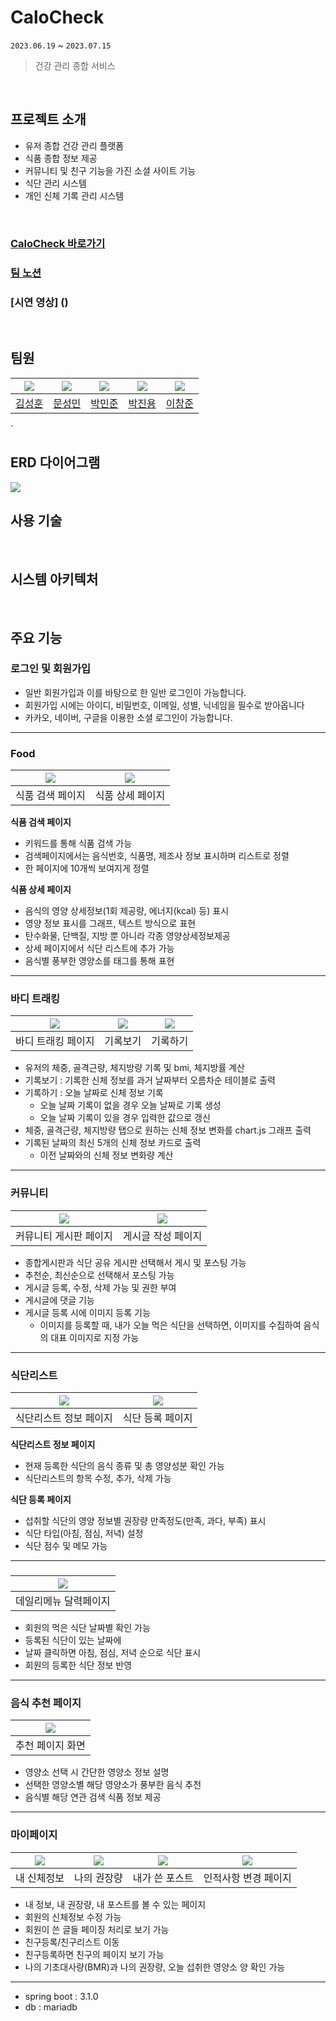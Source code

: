 # CaloCheck
`2023.06.19` ~ `2023.07.15`
> 건강 관리 종합 서비스
<br/>

## 프로젝트 소개

- 유저 종합 건강 관리 플랫폼
- 식품 종합 정보 제공
- 커뮤니티 및 친구 기능을 가진 소셜 사이트 기능
- 식단 관리 시스템
- 개인 신체 기록 관리 시스템
<br/>

### [CaloCheck 바로가기](https://www.calocheck.com/)
### [팀 노션](https://www.notion.so/CaloCheck-58b53ac833244efc9941811cd5848587)
### [시연 영상] ()
<br/>

## 팀원


|  [![](https://avatars.githubusercontent.com/u/39723465?v=4)](https://github.com/SeoMoonk)  | [![](https://avatars.githubusercontent.com/u/105156456?v=4)](https://github.com/seongmin8636) | [![](https://avatars.githubusercontent.com/u/125839778?v=4)](https://github.com/Park0720) | [![](https://avatars.githubusercontent.com/u/70837543?v=4)](https://github.com/CatJelly) | [![](https://avatars.githubusercontent.com/u/125889390?v=4)](https://github.com/waimi3169) |
|:------------------------------------------------------------------------------------------:|:-----------------------------------------------------------------------------------------:|:-------------------------------------------------------------------------------------:|:-----------------------------------------------------------------------------------------:|:----------------------------------------------------------------------------------------:|
|                             [김성훈](https://github.com/SeoMoonk)                             |                            [문성민](https://github.com/seongmin8636)                             |                            [박민준](https://github.com/Park0720)                             |                            [박진용](https://github.com/CatJelly)                            |                            [이창준](https://github.com/waimi3169)                            |
`
<br/>

## ERD 다이어그램
![](https://cdn.discordapp.com/attachments/1119978409964085349/1128847878912221215/calocheck__dev.png)
<br/>

## 사용 기술

<br/>

## 시스템 아키텍처

<br/>

## 주요 기능

### 로그인 및 회원가입
- 일반 회원가입과 이를 바탕으로 한 일반 로그인이 가능합니다.
- 회원가입 시에는 아이디, 비밀번호, 이메일, 성별, 닉네임을 필수로 받아옵니다
- 카카오, 네이버, 구글을 이용한 소셜 로그인이 가능합니다.


---

### Food


| ![](https://velog.velcdn.com/images/waimi3169/post/c432bf47-3c67-4a89-8c9b-cb98becb6dc0/image.png) | ![](https://velog.velcdn.com/images/waimi3169/post/b3eab779-600e-40e1-a2e8-53cd9c68597e/image.png) | 
|:--------------------------------------------------------------------------------------------------:|:--------------------------------------------------------------------------------------------------:|
|                                             식품 검색 페이지                                              |                                             식품 상세 페이지                                              |   

**식품 검색 페이지**
- 키워드를 통해 식품 검색 가능
- 검색페이지에서는 음식번호, 식품명, 제조사 정보 표시하며 리스트로 정렬
- 한 페이지에 10개씩 보여지게 정렬

**식품 상세 페이지**
- 음식의 영양 상세정보(1회 제공량, 에너지(kcal) 등) 표시
- 영양 정보 표시를 그래프, 텍스트 방식으로 표현
- 탄수화물, 단백질, 지방 뿐 아니라 각종 영양상세정보제공
- 상세 페이지에서 식단 리스트에 추가 가능
- 음식별 풍부한 영양소를 태그를 통해 표현

---

### 바디 트래킹

| ![](https://velog.velcdn.com/images/seongmin8636/post/f128ece6-8ade-46b5-a033-a968195870a2/image.png) | ![](https://velog.velcdn.com/images/seongmin8636/post/e9d470b4-41bb-424c-917d-ddf4aaa405d4/image.png) | ![](https://velog.velcdn.com/images/seongmin8636/post/166df732-db36-4ba0-a8b5-143444cecafd/image.png) |
|:-----------------------------------------------------------------------------------------------------:|:-----------------------------------------------------------------------------------------------------:|:-----------------------------------------------------------------------------------------------------:|
|                                              바디 트래킹 페이지                                               |                                                 기록보기                                                  |                                                 기록하기                                                  |  

- 유저의 체중, 골격근량, 체지방량 기록 및 bmi, 체지방률 계산
- 기록보기 : 기록한 신체 정보를 과거 날짜부터 오름차순 테이블로 출력
- 기록하기 : 오늘 날짜로 신체 정보 기록
  - 오늘 날짜 기록이 없을 경우 오늘 날짜로 기록 생성
  - 오늘 날짜 기록이 있을 경우 입력한 값으로 갱신
- 체중, 골격근량, 체지방량 탭으로 원하는 신체 정보 변화를 chart.js 그래프 출력
- 기록된 날짜의 최신 5개의 신체 정보 카드로 출력
  - 이전 날짜와의 신체 정보 변화량 계산

---

### 커뮤니티

| ![](https://velog.velcdn.com/images/waimi3169/post/007c8877-c6ce-405b-aa95-589efa666aa6/image.png) | ![](https://velog.velcdn.com/images/waimi3169/post/43f94472-4b50-42e6-8da4-7d65380f9339/image.png) | 
|:--------------------------------------------------------------------------------------------------:|:--------------------------------------------------------------------------------------------------:|
|                                            커뮤니티 게시판 페이지                                            |                                             게시글 작성 페이지                                             |

- 종합게시판과 식단 공유 게시판 선택해서 게시 및 포스팅 가능
- 추천순, 최신순으로 선택해서 포스팅 가능
- 게시글 등록, 수정, 삭제 가능 및 권한 부여
- 게시글에 댓글 기능
- 게시글 등록 시에 이미지 등록 기능
  - 이미지를 등록할 때, 내가 오늘 먹은 식단을 선택하면, 이미지를 수집하여 음식의 대표 이미지로 지정 가능

---

### 식단리스트


| ![](https://velog.velcdn.com/images/waimi3169/post/d59806e0-54f0-4dfb-af0f-3337ea72ff59/image.png) | ![](https://velog.velcdn.com/images/waimi3169/post/f4706958-e63d-4c15-b0bd-e0671390d359/image.png) | 
|:--------------------------------------------------------------------------------------------------:|:--------------------------------------------------------------------------------------------------:|
|                                            식단리스트 정보 페이지                                            |                                             식단 등록 페이지                                              |

**식단리스트 정보 페이지**
- 현재 등록한 식단의 음식 종류 및 총 영양성분 확인 가능
- 식단리스트의 항목 수정, 추가, 삭제 가능

**식단 등록 페이지**
- 섭취할 식단의 영양 정보별 권장량 만족정도(만족, 과다, 부족) 표시
- 식단 타입(아침, 점심, 저녁) 설정
- 식단 점수 및 메모 가능

---

### 

| ![](https://velog.velcdn.com/images/waimi3169/post/7490e421-cad2-48a3-849f-4d13e61ce925/image.png) |  
|:--------------------------------------------------------------------------------------------------:|
|                                            데일리메뉴 달력페이지                                             |


- 회원의 먹은 식단 날짜별 확인 가능
- 등록된 식단이 있는 날짜에 
- 날짜 클릭하면 아침, 점심, 저녁 순으로 식단 표시
- 회원의 등록한 식단 정보 반영

---

### 음식 추천 페이지

| ![](https://velog.velcdn.com/images/waimi3169/post/03d13afb-4541-4c4f-8352-1934fea8a13c/image.png) |  
|:--------------------------------------------------------------------------------------------------:|
|                                             추천 페이지 화면                                              |

- 영양소 선택 시 간단한 영양소 정보 설명
- 선택한 영양소별 해당 영양소가 풍부한 음식 추천
- 음식별 해당 연관 검색 식품 정보 제공

---

### 마이페이지

| ![](https://velog.velcdn.com/images/waimi3169/post/14a7e7c0-eb92-4d8f-a9a9-b7dcd3652dc9/image.png) | ![](https://velog.velcdn.com/images/waimi3169/post/171dc10b-0c29-4907-9299-7fcf5e0d23d2/image.png) | ![](https://velog.velcdn.com/images/waimi3169/post/baaa5075-c859-4a06-aea6-cdbf2fe51ae6/image.png) | ![](https://velog.velcdn.com/images/waimi3169/post/12ef627d-4d2d-456b-9b3a-786428921924/image.png) |
|:--------------------------------------------------------------------------------------------------:|:--------------------------------------------------------------------------------------------------:|:--------------------------------------------------------------------------------------------------:|:--------------------------------------------------------------------------------------------------:|
|                                              내 신체정보                                                |                                               나의 권장량                                               |                                              내가 쓴 포스트                                              |                                            인적사항 변경 페이지                                             |

- 내 정보, 내 권장량, 내 포스트를 볼 수 있는 페이지
- 회원의 신체정보 수정 가능
- 회원이 쓴 글들 페이징 처리로 보기 가능
- 친구등록/친구리스트 이동
- 친구등록하면 친구의 페이지 보기 가능
- 나의 기초대사량(BMR)과 나의 권장량, 오늘 섭취한 영양소 양 확인 가능
___
- spring boot : 3.1.0
- db : mariadb
